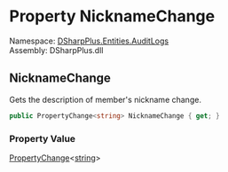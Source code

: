 # Property NicknameChange

Namespace: [DSharpPlus.Entities.AuditLogs](DSharpPlus.Entities.AuditLogs.md)  
Assembly: DSharpPlus.dll

## <a id="DSharpPlus_Entities_AuditLogs_DiscordAuditLogMemberUpdateEntry_NicknameChange"></a>NicknameChange

Gets the description of member's nickname change.

```csharp
public PropertyChange<string> NicknameChange { get; }
```

### Property Value

[PropertyChange](DSharpPlus.Entities.AuditLogs.PropertyChange\-1.md)<[string](https://learn.microsoft.com/dotnet/api/system.string)\>

